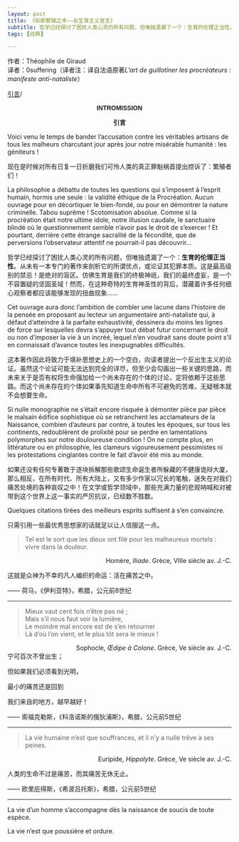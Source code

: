 ```yaml
---
layout: post
title: 《斩断繁殖之术——反生育主义宣言》
subtitle: 哲学已经探讨了困扰人类心灵的所有问题，但唯独遗漏了一个：生育的伦理正当性。
tags: [经典]

---
```

作者：Théophile de Giraud<br>
译者：0suffering（译者注：译自法语原著*L’art de guillotiner les procréateurs : manifeste anti-nataliste*）

<a href="#intro">引言</a>/



<p style="text-align: center; font-family: 'Arial', sans-serif; font-weight: bold;">INTROMISSION</p>
<p id="intro" style="text-align: center; font-family: 'SimHei', sans-serif; font-weight: bold;">引言</p>

Voici venu le temps de bander l’accusation contre les véritables artisans de tous les malheurs charcutant jour après jour notre misérable humanité : les géniteurs !

现在是时候对所有日复一日折磨我们可怜人类的真正罪魁祸首提出控诉了：繁殖者们！

La philosophie a débattu de toutes les questions qui s’imposent à l’esprit humain, hormis une seule : la validité éthique de la Procréation. Aucun ouvrage pour en décortiquer le bien-fondé, ou pour en démontrer la nature criminelle. Tabou suprême ! Scotomisation absolue. Comme si la procréation était notre ultime idole, notre illusion caudale, le sanctuaire blindé où le questionnement semble n’avoir pas le droit de s’exercer ! Et pourtant, derrière cette étrange sacralité de la fécondité, que de perversions l’observateur attentif ne pourrait-il pas découvrir…

哲学已经探讨了困扰人类心灵的所有问题，但唯独遗漏了一个：**生育的伦理正当性**。从未有一本专门的著作来剖析它的所谓优点，或论证其犯罪本质。这是最高级别的禁忌！是绝对的盲区。仿佛生育是我们的终极神祇，我们的最终虚妄，是一个不容置疑的坚固圣域！然而，在这种奇特的生育神圣性的背后，潜藏着许多任何细心观察者都应该能够发现的扭曲现象……

Cet ouvrage aura donc l’ambition de combler une lacune dans l’histoire de la pensée en proposant au lecteur un argumentaire anti-nataliste qui, à défaut d’atteindre à la parfaite exhaustivité, dessinera du moins les lignes de force sur lesquelles devra s’appuyer tout débat futur concernant le droit ou non d’imposer la vie à un incréé, lequel n’en voudrait sans doute point s’il en connaissait d’avance toutes les inexpugnables difficultés.

这本著作因此将致力于填补思想史上的一个空白，向读者提出一个反出生主义的论证。虽然这个论证可能无法达到完全的详尽，但至少会勾画出一些关键的思路，而未来关于是否有权将生命强加给一个尚未存在的个体的讨论，定将依赖于这些思路。而这个尚未存在的个体如果事先知道生命中所有不可避免的苦难，无疑根本就不会想要生命。

Si nulle monographie ne s’était encore risquée à démonter pièce par pièce le malsain édifice sophistique où se retranchent les acclamateurs de la Naissance, combien d’auteurs par contre, à toutes les époques, sur tous les continents, redoublèrent de prolixité pour se perdre en lamentations polymorphes sur notre douloureuse condition ! On ne compte plus, en littérature ou en philosophie, les clameurs vigoureusement pessimistes ni les protestations cinglantes contre le fait d’avoir été mis au monde.

如果还没有任何专著敢于逐块拆解那些歌颂生命诞生者所躲藏的不健康诡辩大厦，那么相反，在所有时代、所有大陆上，又有多少作家以冗长的笔触，迷失在对我们痛苦处境的各种哀叹之中！在文学或哲学领域中，那些充满力量的悲观呐喊和对被带到这个世界上这一事实的严厉抗议，已经数不胜数。

Quelques citations tirées des meilleurs esprits suffisent à s’en convaincre.

只需引用一些最优秀思想家的话就足以让人信服这一点。

> Tel est le sort que les dieux ont filé pour les malheureux mortels : vivre dans la douleur.

<div style="text-align: right;">
Homère, <i>Iliade</i>. Grèce, VIIIe siècle av. J.-C.
</div>

这就是众神为不幸的凡人编织的命运：活在痛苦之中。

—— 荷马，《伊利亚特》，希腊，公元前8世纪



------



> Mieux vaut cent fois n’être pas né ; <br>
> Mais s’il nous faut voir la lumière, <br>
> Le moindre mal encore est de s’en retourner <br>
> Là d’où l’on vient, et le plus tôt sera le mieux !

<div style="text-align: right;">
Sophocle, <i>Œdipe à Colone</i>. Grèce, Ve siècle av. J.-C.
</div>
宁可百次不曾出生； 

但如果我们必须看到光明， 

最小的痛苦还是回到 

我们来自的地方，越早越好！

—— 索福克勒斯，《科洛诺斯的俄狄浦斯》，希腊，公元前5世纪



------



> La vie humaine n’est que souffrances, et il n’y a nulle trêve à ses peines.
>

<div style="text-align: right;">
Euripide, <i>Hippolyte</i>. Grèce, Ve siècle av. J.-C.
</div>

人类的生命不过是痛苦，而其痛苦无休无止。

—— 欧里庇得斯，《希波吕托斯》，希腊，公元前5世纪



------



La vie d’un homme s’accompagne dès la naissance de soucis de toute espèce.

La vie n’est que poussière et ordure.









